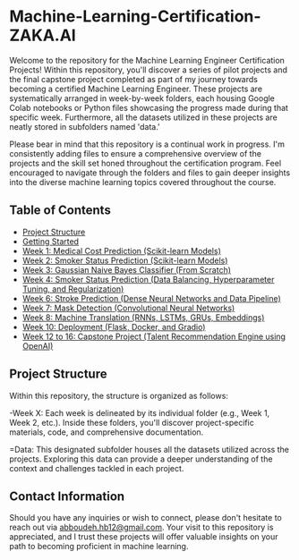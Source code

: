 # Machine-Learning-Certification-ZAKA.AI

Welcome to the repository for the Machine Learning Engineer Certification Projects! Within this repository, you'll discover a series of pilot projects and the final capstone project completed as part of my journey towards becoming a certified Machine Learning Engineer. These projects are systematically arranged in week-by-week folders, each housing Google Colab notebooks or Python files showcasing the progress made during that specific week. Furthermore, all the datasets utilized in these projects are neatly stored in subfolders named 'data.'

Please bear in mind that this repository is a continual work in progress. I'm consistently adding files to ensure a comprehensive overview of the projects and the skill set honed throughout the certification program. Feel encouraged to navigate through the folders and files to gain deeper insights into the diverse machine learning topics covered throughout the course.

## Table of Contents
- [Project Structure](#project-structure)
- [Getting Started](#getting-started)
- [Week 1: Medical Cost Prediction (Scikit-learn Models)](https://github.com/Abdullatif-Halabi/Machine-Learning-Certification-ZAKA.AI/tree/main/Week_01)
- [Week 2: Smoker Status Prediction (Scikit-learn Models)](https://github.com/Abdullatif-Halabi/Machine-Learning-Certification-ZAKA.AI/tree/main/Week_02)
- [Week 3: Gaussian Naive Bayes Classifier (From Scratch)](https://github.com/Abdullatif-Halabi/Machine-Learning-Certification-ZAKA.AI/tree/main/Week_03)
- [Week 4: Smoker Status Prediction (Data Balancing, Hyperparameter Tuning, and Regularization)](https://github.com/Abdullatif-Halabi/Machine-Learning-Certification-ZAKA.AI/tree/main/Week_04)
- [Week 6: Stroke Prediction (Dense Neural Networks and Data Pipeline)](https://github.com/Abdullatif-Halabi/Machine-Learning-Certification-ZAKA.AI/tree/main/Week_06)
- [Week 7: Mask Detection (Convolutional Neural Networks)](https://github.com/Abdullatif-Halabi/Machine-Learning-Certification-ZAKA.AI/tree/main/Week_07)
- [Week 8: Machine Translation (RNNs, LSTMs, GRUs, Embeddings)](https://github.com/Abdullatif-Halabi/Machine-Learning-Certification-ZAKA.AI/tree/main/Week_08)
- [Week 10: Deployment (Flask, Docker, and Gradio)](https://github.com/Abdullatif-Halabi/Machine-Learning-Certification-ZAKA.AI/tree/main/Week_10)
- [Week 12 to 16: Capstone Project (Talent Recommendation Engine using OpenAI)](https://github.com/Abdullatif-Halabi/Machine-Learning-Certification-ZAKA.AI/tree/main/Week_12_16)

## Project Structure

Within this repository, the structure is organized as follows:

-Week X: Each week is delineated by its individual folder (e.g., Week 1, Week 2, etc.). Inside these folders, you'll discover project-specific materials, code, and comprehensive documentation.

=Data: This designated subfolder houses all the datasets utilized across the projects. Exploring this data can provide a deeper understanding of the context and challenges tackled in each project.

## Contact Information

Should you have any inquiries or wish to connect, please don't hesitate to reach out via abboudeh.hb12@gmail.com.
Your visit to this repository is appreciated, and I trust these projects will offer valuable insights on your path to becoming proficient in machine learning.

